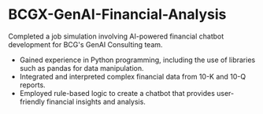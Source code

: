 # BCGX-GenAI-Financial-Analysis

Completed a job simulation involving AI-powered financial chatbot development for BCG's GenAI Consulting team.
 * Gained experience in Python programming, including the use of libraries such as pandas for data manipulation.
 * Integrated and interpreted complex financial data from 10-K and 10-Q reports.
 * Employed rule-based logic to create a chatbot that provides user-friendly financial insights and analysis.
